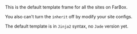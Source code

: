 This is the default template frame for all the sites on FarBox.

You also can't turn the `inherit` off by modify your site configs.

The default template is in `Jinja2` syntax, no `Jade` version yet.